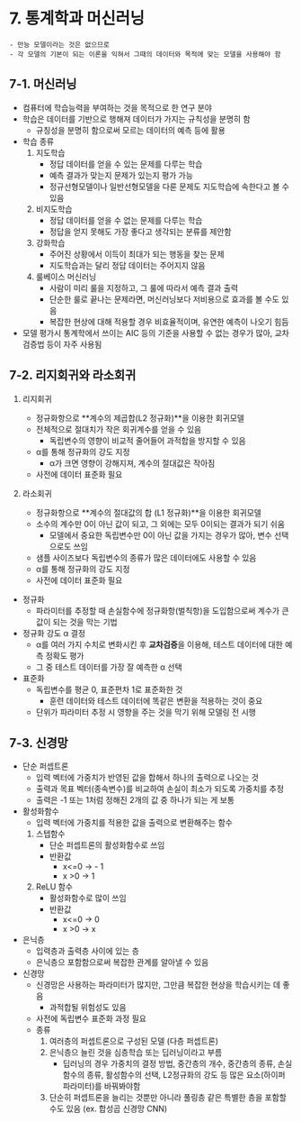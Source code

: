 # 7. 통계학과 머신러닝
```
- 만능 모델이라는 것은 없으므로
- 각 모델의 기본이 되는 이론을 익혀서 그때의 데이터와 목적에 맞는 모델을 사용해야 함
```

## 7-1. 머신러닝
- 컴퓨터에 학습능력을 부여하는 것을 목적으로 한 연구 분야
- 학습은 데이터를 기반으로 행해져 데이터가 가지는 규칙성을 분명히 함
	- 규칭성을 분명히 함으로써 모르는 데이터의 예측 등에 활용
- 학습 종류
	1. 지도학습
		- 정답 데이터를 얻을 수 있는 문제를 다루는 학습
		- 예측 결과가 맞는지 문제가 있는지 평가 가능
		- 정규선형모델이나 일반선형모델을 다룬 문제도 지도학습에 속한다고 볼 수 있음
	2. 비지도학습
		- 정답 데이터를 얻을 수 없는 문제를 다루는 학습
		- 정답을 얻지 못해도 가장 좋다고 생각되는 분류를 제안함
	3. 강화학습
		- 주어진 상황에서 이득이 최대가 되는 행동을 찾는 문제
		- 지도학습과는 달리 정답 데이터는 주어지지 않음
	4. 룰베이스 머신러닝
		- 사람이 미리 룰을 지정하고, 그 룰에 따라서 예측 결과 출력
		- 단순한 룰로 끝나는 문제라면, 머신러닝보다 저비용으로 효과를 볼 수도 있음
		- 복잡한 현상에 대해 적용할 경우 비효율적이며, 유연한 예측이 나오기 힘듬
- 모델 평가시 통계학에서 쓰이는 AIC 등의 기준을 사용할 수 없는 경우가 많아, 교차검증법 등이 자주 사용됨

## 7-2. 리지회귀와 라소회귀
1. 리지회귀
	- 정규화항으로 **계수의 제곱합(L2 정규화)**을 이용한 회귀모델
	- 전체적으로 절대치가 작은 회귀계수를 얻을 수 있음
		- 독립변수의 영향이 비교적 줄어들어 과적합을 방지할 수 있음
	- α를 통해 정규화의 강도 지정
		- α가 크면 영향이 강해지져, 계수의 절대값은 작아짐
	- 사전에 데이터 표준화 필요
	
2. 라소회귀
	- 정규화항으로 **계수의 절대값의 합 (L1 정규화)**을 이용한 회귀모델
	- 소수의 계수만 0이 아닌 값이 되고, 그 외에는 모두 0이되는 결과가 되기 쉬움
		- 모델에서 중요한 독립변수만 0이 아닌 값을 가지는 경우가 많아, 변수 선택으로도 쓰임
	- 샘플 사이즈보다 독립변수의 종류가 많은 데이터에도 사용할 수 있음
	- α를 통해 정규화의 강도 지정
	- 사전에 데이터 표준화 필요
	
- 정규화
	- 파라미터를 추정할 때 손실함수에 정규화항(벌칙항)을 도입함으로써 계수가 큰 값이 되는 것을 막는 기법
- 정규화 강도 α 결정
	- α를 여러 가지 수치로 변화시킨 후 **교차검증**을 이용해, 테스트 데이터에 대한 예측 정확도 평가
	- 그 중 테스트 데이터를 가장 잘 예측한 α 선택
- 표준화
	- 독립변수를 평균 0, 표준편차 1로 표준화한 것
		- 훈련 데이터와 테스트 데이터에 똑같은 변환을 적용하는 것이 중요
	- 단위가 파라미터 추정 시 영향을 주는 것을 막기 위해 모델링 전 시행

## 7-3. 신경망
- 단순 퍼셉트론
	- 입력 벡터에 가중치가 반영된 값을 합해서 하나의 출력으로 나오는 것
	- 출력과 목표 벡터(종속변수)를 비교하여 손실이 최소가 되도록 가중치를 추정
	- 출력은 -1 또는 1처럼 정해진 2개의 값 중 하나가 되는 게 보통
- 활성화함수
	- 입력 벡터에 가중치를 적용한 값을 출력으로 변환해주는 함수
	1. 스텝함수
		- 단순 퍼셉트론의 활성화함수로 쓰임
		- 반환값 
			- x<=0 → - 1
			- x >0 → 1
	2. ReLU 함수
		- 활성화함수로 많이 쓰임
		- 반환값
			- x<=0 → 0
			- x >0 → x
- 은닉층
	- 입력층과 출력층 사이에 있는 층
	- 은닉층으 포함함으로써 복잡한 관계를 알아낼 수 있음
- 신경망
	- 신경망은 사용하는 파라미터가 많지만, 그만큼 복잡한 현상을 학습시키는 데 좋음
		- 과적합될 위험성도 있음
	- 사전에 독립변수 표준화 과정 필요
	- 종류
		1. 여러층의 퍼셉트론으로 구성된 모델 (다층 퍼셉트론)
		2. 은닉층으 늘린 것을 심층학습 또는 딥러닝이라고 부름
			- 딥러닝의 경우 가중치의 결정 방법, 중간층의 개수, 중간층의 종류, 손실함수의 종류, 활성함수의 선택, L2정규화의 강도 등 많은 요소(하이퍼파라미터)를 바꿔봐야함
		3. 단순히 퍼셉트론을 늘리는 것뿐만 아니라 풀링층 같은 특별한 층을 포함할 수도 있음 (ex. 합성곱 신경망 CNN)
		


